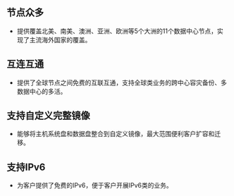 ## 节点众多
- 提供覆盖北美、南美、澳洲、亚洲、欧洲等5个大洲的11个数据中心节点，实现了主流海外国家的覆盖。

## 互连互通
- 提供了全球节点之间免费的互联互通，支持全球类业务的跨中心容灾备份、多数据中心的多活。

## 支持自定义完整镜像
- 能够将主机系统盘和数据盘整合到自定义镜像，最大范围便利客户扩容和迁移。

## 支持IPv6
- 为客户提供了免费的IPv6，便于客户开展IPv6类的业务。



